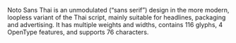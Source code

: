 Noto Sans Thai is an unmodulated (“sans serif”) design in the more modern, loopless variant of the Thai script, mainly suitable for headlines, packaging and advertising. It has multiple weights and widths, contains 116 glyphs, 4 OpenType features, and supports 76 characters.